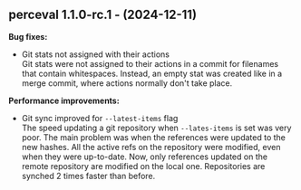 ## perceval 1.1.0-rc.1 - (2024-12-11)

**Bug fixes:**

 * Git stats not assigned with their actions\
   Git stats were not assigned to their actions in a commit for filenames
   that contain whitespaces. Instead, an empty stat was created like in a
   merge commit, where actions normally don't take place.

**Performance improvements:**

 * Git sync improved for `--latest-items` flag\
   The speed updating a git repository when `--lates-items` is set was
   very poor. The main problem was when the references were updated to
   the new hashes. All the active refs on the repository were modified,
   even when they were up-to-date. Now, only references updated on the
   remote repository are modified on the local one. Repositories are
   synched 2 times faster than before.

